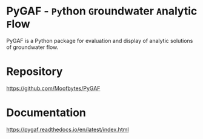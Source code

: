 # PyGAF - `Py`thon `G`roundwater `A`nalytic `F`low

PyGAF is a Python package for evaluation and display of analytic solutions of groundwater flow.

Repository
==========
https://github.com/Moofbytes/PyGAF

Documentation
=============
https://pygaf.readthedocs.io/en/latest/index.html
